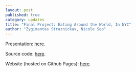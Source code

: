 ```yaml
---
layout: post
published: true
category: updates
title: "Final Project: Eating Around the World, In NYC"
author: "Zygimantas Straznickas, Nicole Seo"
---
```

Presentation: [here](https://docs.google.com/presentation/d/1NocAakXLQ-vyV6Vl9FGL2dOxiaLl0Zz9ZsyifQX86iI/edit?usp=sharing).

Source code: [here](https://github.com/zygi/nycfood).

Website (hosted on Github Pages): [here](https://zygi.github.io/nycfood/).